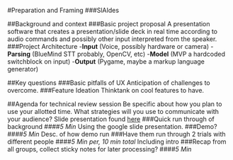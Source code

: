 #Preparation and Framing
###SlAIdes

##Background and context
###Basic project proposal
A presentation software that creates a presentation/slide deck in real time according to audio commands and possibly other input interpreted from the speaker.
###Project Architecture
-**Input** (Voice, possibly hardware or camera)
-**Parsing** (BlueMind STT probably, OpenCV, etc)
-**Model** (MVP a hardcoded switchblock on input)
-**Output** (Pygame, maybe a markup language generator)

##Key questions
###Basic pitfalls of UX
Anticipation of challenges to overcome.
###Feature Ideation
Thinktank on cool features to have.

##Agenda for technical review session
Be specific about how you plan to use your allotted time. What strategies will you use to communicate with your audience?
Slide presentation found [here](https://docs.google.com/presentation/d/1QsG0J56wE6fy10Ty6u4UCzsY0M8yHMdqZN4ZUOPR3cY/edit?usp=sharing)
###Quick run through of background
####*5 Min*
Using the google slide presentation.
###Demo?
####*5 Min*
Desc. of how demo run
###Have them run through 2 trials with different people
####*5 Min per, 10 min total*
Including intro
###Recap from all groups, collect sticky notes for later processing?
####*5 Min*
